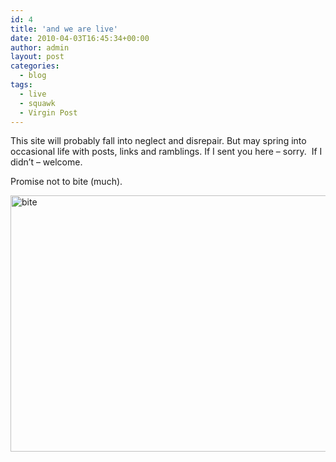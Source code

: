 ```yaml
---
id: 4
title: 'and we are live'
date: 2010-04-03T16:45:34+00:00
author: admin
layout: post
categories:
  - blog
tags:
  - live
  - squawk
  - Virgin Post
---
```

This site will probably fall into neglect and disrepair. But may spring into occasional life with posts, links and ramblings. If I sent you here &#8211; sorry.  If I didn&#8217;t &#8211; welcome.

Promise not to bite (much).

<img class="alignnone size-full wp-image-5" title="bite" src="http://adamrumbold.com/wp-content/uploads/2010/04/bite-010.jpg" alt="bite" width="614" height="410" srcset="http://adamrumbold.com/wp-content/uploads/2010/04/bite-010.jpg 1024w, http://adamrumbold.com/wp-content/uploads/2010/04/bite-010-300x200.jpg 300w" sizes="(max-width: 614px) 100vw, 614px" />
